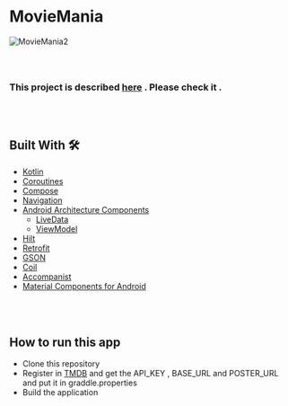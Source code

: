 # MovieMania
![MovieMania2](https://user-images.githubusercontent.com/32593150/151771096-dc23d27a-b47f-433a-8c77-1e6d802c83d8.gif)

### <br/><br/>This project is described  [ here](https://farhan-tanvir.medium.com/clean-architecture-in-android-jetpack-compose-kotlin-mvvm-%E3%83%BCpart-1-f17908b83c0d)  . Please check it .

## <br/><br/>Built With 🛠
- [Kotlin](https://kotlinlang.org/) 
- [Coroutines](https://kotlinlang.org/docs/reference/coroutines-overview.html) 
- [Compose](https://developer.android.com/jetpack/compose) 
- [Navigation](https://developer.android.com/guide/navigation)
- [Android Architecture Components](https://developer.android.com/topic/libraries/architecture) 
  - [LiveData](https://developer.android.com/topic/libraries/architecture/livedata)
  - [ViewModel](https://developer.android.com/topic/libraries/architecture/viewmodel)
- [Hilt](https://dagger.dev/hilt/)
- [Retrofit](https://square.github.io/retrofit/)
- [GSON](https://github.com/google/gson) 
- [Coil](https://github.com/chrisbanes/accompanist/blob/main/coil/README.md)
- [Accompanist](https://google.github.io/accompanist/)
- [Material Components for Android](https://github.com/material-components/material-components-android) 

## <br/><br/> How to run this app
- Clone this repository
- Register in  [TMDB](https://developers.themoviedb.org/) and get the API_KEY , BASE_URL and POSTER_URL and put it in graddle.properties
- Build the application
